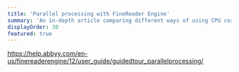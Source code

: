 ```yaml
---
title: 'Parallel processing with FineReader Engine'
summary: 'An in-depth article comparing different ways of using CPU cores to speed up work with FineReader Engine'
displayOrder: 30
featured: true
---
```


https://help.abbyy.com/en-us/finereaderengine/12/user_guide/guidedtour_parallelprocessing/